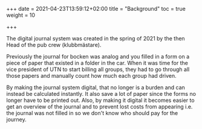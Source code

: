 +++
date = 2021-04-23T13:59:12+02:00
title = "Background"
toc = true
weight = 10

+++

The digital journal system was created in the spring of 2021 by the then Head of the pub crew (klubbmästare).

Previously the journal for bocken was analog and you filled in a form on a piece of paper that existed in a folder in the car.
When it was time for the vice president of UTN to start billing all groups, they had to go through all those papers
and manually count how much each group had driven.

By making the journal system digital, that no longer is a burden and can instead be calculated instantly.
It also save a lot of paper since the forms no longer have to be printed out.
Also, by making it digital it becomes easier to get an overview of the journal and to prevent lost costs from appearing i.e. the journal was not filled in so we don't know who should pay for the journey.
